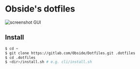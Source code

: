 # Obside's dotfiles

![screenshot GUI](http://i.imgur.com/5Fs4quY.png)

## Install

~~~bash
$ cd ~
$ git clone https://gitlab.com/Obside/Dotfiles.git .dotfiles
$ cd .dotfiles
$ <dir>/install.sh # e.g. cli/install.sh
~~~

